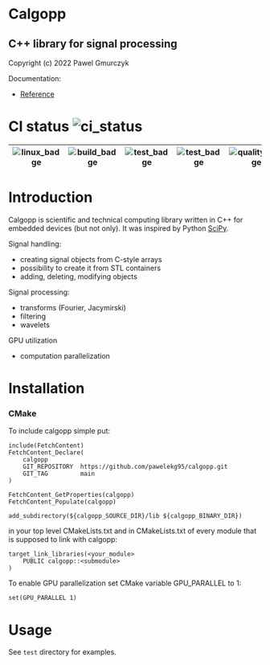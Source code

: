 # Calgopp
## C++ library for signal processing
Copyright (c) 2022 Pawel Gmurczyk

Documentation:
* [Reference](https://pawelekg95.github.io/calgopp/)

# CI status ![ci_status]

| ![linux_badge] | ![build_badge] | ![test_badge] | ![test_badge] | ![quality_badge] | ![deployment_badge] |
| :------------: | :--------------: | :--------------: | :--------------: | :--------------: | :--------------: |

[ci_status]: https://github.com/pawelekg95/calgopp/actions/workflows/calgopp_ci.yml/badge.svg
[linux_badge]: https://img.shields.io/badge/Linux-FCC624?style=for-the-badge&logo=linux&logoColor=black
[build_badge]: https://github.com/pawelekg95/calgopp/actions/workflows/build_tests.yml/badge.svg
[test_badge]: https://github.com/pawelekg95/calgopp/actions/workflows/test.yml/badge.svg
[quality_badge]: https://github.com/pawelekg95/calgopp/actions/workflows/quality.yml/badge.svg
[deployment_badge]: https://github.com/pawelekg95/calgopp/actions/workflows/deployment.yml/badge.svg

# Introduction
Calgopp is scientific and technical computing library written in C++ for embedded devices (but not only).
It was inspired by Python [SciPy](https://scipy.org/).

Signal handling:
* creating signal objects from C-style arrays
* possibility to create it from STL containers
* adding, deleting, modifying objects

Signal processing:
* transforms (Fourier, Jacymirski)
* filtering
* wavelets

GPU utilization
* computation parallelization

# Installation

### CMake
To include calgopp simple put:

```
include(FetchContent)
FetchContent_Declare(
    calgopp
    GIT_REPOSITORY  https://github.com/pawelekg95/calgopp.git
    GIT_TAG         main
)

FetchContent_GetProperties(calgopp)
FetchContent_Populate(calgopp)

add_subdirectory(${calgopp_SOURCE_DIR}/lib ${calgopp_BINARY_DIR})
```

in your top level CMakeLists.txt and in CMakeLists.txt of every module that is supposed to link with
calgopp:

````
target_link_libraries(<your_module>
    PUBLIC calgopp::<submodule>
)
````

To enable GPU parallelization set CMake variable GPU_PARALLEL to 1:
````
set(GPU_PARALLEL 1)
````

# Usage
See `test` directory for examples.

